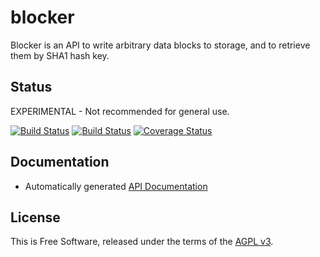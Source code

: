 blocker
=======

Blocker is an API to write arbitrary data blocks to storage, and to retrieve them by SHA1 hash key.


## Status

EXPERIMENTAL - Not recommended for general use.

[![Build Status](https://travis-ci.org/jmcvetta/blocker.png?branch=master)](https://travis-ci.org/jmcvetta/blocker)
[![Build Status](https://drone.io/github.com/jmcvetta/blocker/status.png)](https://drone.io/github.com/jmcvetta/blocker/latest)
[![Coverage Status](https://coveralls.io/repos/jmcvetta/blocker/badge.png?branch=master)](https://coveralls.io/r/jmcvetta/blocker?branch=master)


## Documentation

* Automatically generated [API Documentation](http://gowalker.org/github.com/jmcvetta/blocker)


## License

This is Free Software, released under the terms of the [AGPL
v3](http://www.gnu.org/licenses/agpl-3.0.html).

